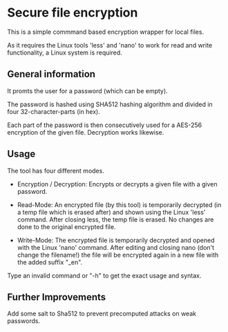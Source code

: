 # Secure file encryption

This is a simple commmand based encryption wrapper for local files.

As it requires the Linux tools 'less' and 'nano' to work for read and write functionality,
a Linux system is required.

## General information

It promts the user for a password (which can be empty).

The password is hashed using SHA512 hashing algorithm and divided in four 32-character-parts (in hex).

Each part of the password is then consecutively used for a AES-256 encryption of the given file.
Decryption works likewise.

## Usage

The tool has four different modes.

- Encryption / Decryption: Encrypts or decrypts a given file with a given password.

- Read-Mode: An encrypted file (by this tool) is temporarily decrypted (in a temp file which is erased after) and
  shown using the Linux 'less' command. After closing less, the temp file is erased.
  No changes are done to the original encrypted file.

- Write-Mode: The encrypted file is temporarily decrypted and opened with the Linux 'nano' command.
  After editing and closing nano (don't change the filename!) the file will be encrypted again in a new file
  with the added suffix "_en".

Type an invalid command or "-h" to get the exact usage and syntax.

## Further Improvements

Add some salt to Sha512 to prevent precomputed attacks on weak passwords.

